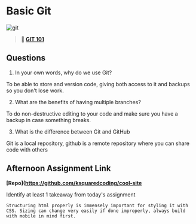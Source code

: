 # Basic Git

![git](https://git-scm.com/images/branching-illustration@2x.png)

> **📖 [GIT 101](https://codeworksacademy.com/fs-student-guide/resources/wk1/01-GIT)**

## Questions

1. In your own words, why do we use Git?

To be able to store and version code, giving both access to it and backups so you don't lose work.

2. What are the benefits of having multiple branches?

To do non-destructive editing to your code and make sure you have a backup in case something breaks.

3. What is the difference between Git and GitHub

Git is a local repository, github is a remote repository where you can share code with others

## Afternoon Assignment Link

**[Repo](https://github.com/ksquaredcoding/cool-site**

Identify at least 1 takeaway from today's assignment
```
Structuring html properly is immensely important for styling it with CSS. Sizing can change very easily if done improperly, always build with mobile in mind first.
```